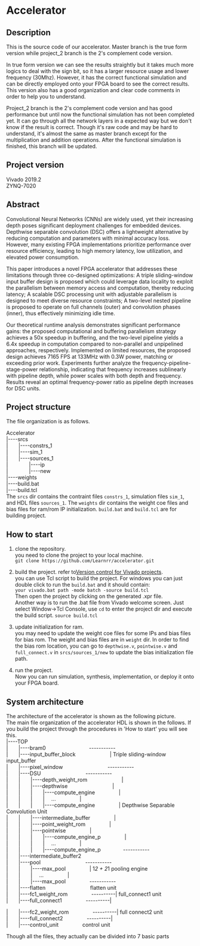 # Accelerator
## Description
This is the source code of our accelerator. Master branch is the true form version while project_2 branch is the 2's complement code version. 

In true form version we can see the results straightly but it takes much more logics to deal with the sign bit, so it has a larger resource usage and lower frequency (30Mhz). However, it has the correct functional simulation and can be directly employed onto your FPGA board to see the correct results. This version also has a good organization and clear code comments in order to help you to understand.

Project_2 branch is the 2's complement code version and has good performance but until now the functional simulation has not been completed yet. It can go through all the network layers in a expected way but we don't know if the result is correct. Though it's raw code and may be hard to understand, it's almost the same as master branch except for the multiplication and addition operations. After the functional simulation is finished, this branch will be updated.

## Project version
Vivado 2019.2  
ZYNQ-7020

## Abstract
Convolutional Neural Networks (CNNs) are widely used, yet their increasing depth poses significant deployment challenges for embedded devices. Depthwise separable convolution (DSC) offers a lightweight alternative by reducing computation and parameters with minimal accuracy loss. However, many existing FPGA implementations prioritize performance over resource efficiency, leading to high memory latency, low utilization, and elevated power consumption. 

This paper introduces a novel FPGA accelerator that addresses these limitations through three co-designed optimizations: A triple sliding-window input buffer design is proposed which could leverage data locality to exploit the parallelism between memory access and computation, thereby reducing latency; A scalable DSC processing unit with adjustable parallelism is designed to meet diverse resource constraints; A two-level nested pipeline is proposed to operate on full channels (outer) and convolution phases (inner), thus effectively minimizing idle time.

Our theoretical runtime analysis demonstrates significant performance gains: the proposed computational and buffering parallelism strategy achieves a 50x speedup in buffering, and the two-level pipeline yields a 6.4x speedup in computation compared to non-parallel and unpipelined approaches, respectively. Implemented on limited resources, the proposed design achieves 7165 FPS at 133MHz with 0.3W power, matching or exceeding prior work. Experiments further analyze the frequency-pipeline-stage-power relationship, indicating that frequency increases sublinearly with pipeline depth, while power scales with both depth and frequency. Results reveal an optimal frequency-power ratio as pipeline depth increases for DSC units.

## Project structure
The file organization is as follows.

Accelerator  
|----srcs  
|&emsp;&emsp;|----constrs_1  
|&emsp;&emsp;|----sim_1  
|&emsp;&emsp;|----sources_1  
|&emsp;&emsp;&emsp;&emsp;|----ip  
|&emsp;&emsp;&emsp;&emsp;|----new  
|----weights  
|----build.bat  
|----build.tcl  
The `srcs` dir contains the contraint files `constrs_1`, simulation files `sim_1`, and HDL files `sources_1`. The `weights` dir contains the weight coe files and bias files for ram/rom IP initialization.  `build.bat` and `build.tcl` are for building project.

## How to start
1. clone the repository.  
you need to clone the project to your local machine.  
`git clone https://github.com/Learnrr/accelerator.git`

2. build the project. refer to[Version control for Vivado projects](https://www.fpgadeveloper.com/2014/08/version-control-for-vivado-projects.html/).  
you can use Tcl script to build the project. For windows you can just double click to run the `build.bat` and it should contain:  
`your vivado.bat path -mode batch -source build.tcl`  
Then open the project by clicking on the generated .xpr file.  
Another way is to run the .bat file from Vivado welcome screen. Just select Window->Tcl Console, use `cd` to enter the project dir and execute the build script.
`source build.tcl`

3. update initialization for ram.  
you may need to update the weight coe files for some IPs and bias files for bias rom. The weight and bias files are in `weight` dir. In order to find the bias rom location, you can go to `depthwise.v`, `pointwise.v` and `full_connect.v` in `srcs/sources_1/new` to update the bias initialization file path.

4. run the project.  
Now you can run simulation, synthesis, implementation, or deploy it onto your FPGA board.

## System architecture
The architecture of the accelerator is shown as the following picture.  
The main file organization of the accelerator HDL is shown in the follows. If you build the project through the procedures in 'How to start' you will see this.  
|----TOP   
|&emsp;&emsp;|----bram0                        &emsp;&emsp;&emsp;&emsp;&emsp;&emsp;&emsp;&emsp;-----------  
|&emsp;&emsp;|----input_buffer_block                               &emsp;&emsp;&emsp;&emsp;&emsp;&emsp;  |  Triple sliding-window input_buffer  
|&emsp;&emsp;|----pixel_window    &emsp;&emsp;&emsp;&emsp;&emsp;&emsp;&emsp;&emsp;          -----------  
|&emsp;&emsp;|----DSU                           &emsp;&emsp;&emsp;&emsp;&emsp;&emsp;&emsp;&emsp;              -----------  
|&emsp;&emsp;|&emsp;&emsp;|----depth_weight_rom        &emsp;&emsp;&emsp;&emsp;&emsp;&emsp;                 |  
|&emsp;&emsp;|&emsp;&emsp;|----depthwise           &emsp;&emsp;&emsp;&emsp;&emsp;&emsp;&emsp;&emsp;                     |  
|&emsp;&emsp;|&emsp;&emsp;|&emsp;&emsp;|----compute_engine       &emsp;&emsp;&emsp;&emsp;       |  
|&emsp;&emsp;|&emsp;&emsp;|&emsp;&emsp;|&emsp; ...              &emsp;&emsp;&emsp;&emsp;        |  
|&emsp;&emsp;|&emsp;&emsp;|&emsp;&emsp;|----compute_engine       &emsp;&emsp;&emsp;&emsp;       |  Depthwise Separable Convolution Unit  
|&emsp;&emsp;|&emsp;&emsp;|----intermediate_buffer              &emsp;&emsp;&emsp;&emsp;        |  
|&emsp;&emsp;|&emsp;&emsp;|----point_weight_rom                &emsp;&emsp;&emsp;&emsp;         |  
|&emsp;&emsp;|&emsp;&emsp;|----pointwise                       &emsp;&emsp;&emsp;&emsp;         |  
|&emsp;&emsp;|&emsp;&emsp;|&emsp;&emsp;|----compute_engine_p    &emsp;&emsp;&emsp;&emsp;        |  
|&emsp;&emsp;|&emsp;&emsp;|&emsp;&emsp;|&emsp; ...             &emsp;&emsp;&emsp;&emsp;         |  
|&emsp;&emsp;|&emsp;&emsp;|&emsp;&emsp;|----compute_engine_p  &emsp;&emsp;&emsp;&emsp;-----------  
|&emsp;&emsp;|----intermediate_buffer2     
|&emsp;&emsp;|----pool                                      &emsp;&emsp;&emsp;&emsp;&emsp;&emsp;&emsp;&emsp;  -----------  
|&emsp;&emsp;|&emsp;&emsp;|----max_pool                     &emsp;&emsp;&emsp;&emsp;            |  1*2 + 2*1 pooling engine  
|&emsp;&emsp;|&emsp;&emsp;|&emsp; ...                       &emsp;&emsp;&emsp;&emsp;            |  
|&emsp;&emsp;|&emsp;&emsp;|----max_pool                    &emsp;&emsp;&emsp;&emsp;   -----------  
|&emsp;&emsp;|----flatten                                &emsp;&emsp;&emsp;&emsp;&emsp;&emsp;&emsp;&emsp;                  flatten unit  
|&emsp;&emsp;|----fc1_weight_rom                        &emsp;&emsp;&emsp;&emsp;      ----------|  full_connect1 unit  
|&emsp;&emsp;|----full_connect1                         &emsp;&emsp;&emsp;&emsp;      ----------|  

|&emsp;&emsp;|----fc2_weight_rom                         &emsp;&emsp;&emsp;&emsp;     ----------|  full connect2 unit  
|&emsp;&emsp;|----full_connect2                         &emsp;&emsp;&emsp;&emsp;      ----------|  
|&emsp;&emsp;|----control_unit                           &emsp;&emsp;&emsp;&emsp;                  control unit  

Though all the files, they actually can be divided into 7 basic parts


